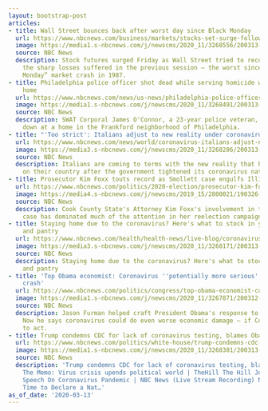 ```yaml
---
layout: bootstrap-post
articles:
- title: Wall Street bounces back after worst day since Black Monday
  url: https://www.nbcnews.com/business/markets/stocks-set-surge-following-worst-day-87-crash-n1157741
  image: https://media1.s-nbcnews.com/j/newscms/2020_11/3268556/200313-nyse-coronavirus-mc-1249_38f19bda3aa63e981131e958fd54e0e4.nbcnews-fp-1200-630.JPG
  source: NBC News
  description: Stock futures surged Friday as Wall Street tried to recoup some of
    the sharp losses suffered in the previous session — the worst since the “Black
    Monday” market crash in 1987.
- title: Philadelphia police officer shot dead while serving homicide warrant at a
    home
  url: https://www.nbcnews.com/news/us-news/philadelphia-police-officer-shot-dead-n1157716
  image: https://media1.s-nbcnews.com/j/newscms/2020_11/3268491/200313-officer-killed-al-0820_d4d9c59640d2b21b6e6499e4c581e29d.nbcnews-fp-1200-630.jpg
  source: NBC News
  description: SWAT Corporal James O'Connor, a 23-year police veteran, was gunned
    down at a home in the Frankford neighborhood of Philadelphia.
- title: "'Too strict': Italians adjust to new reality under coronavirus lockdown"
  url: https://www.nbcnews.com/news/world/coronavirus-italians-adjust-new-reality-under-lockdown-n1157606
  image: https://media3.s-nbcnews.com/j/newscms/2020_11/3268286/200313-spanish-steps-mc-1006_e92585134a2ec379a5b94c9ef9a8faaf.nbcnews-fp-1200-630.JPG
  source: NBC News
  description: Italians are coming to terms with the new reality that has been imposed
    on their country after the government tightened its coronavirus nationwide lockdown.
- title: Prosecutor Kim Foxx touts record as Smollett case engulfs Illinois primary
  url: https://www.nbcnews.com/politics/2020-election/prosecutor-kim-foxx-touts-record-smollett-case-engulfs-illinois-primary-n1157696
  image: https://media4.s-nbcnews.com/j/newscms/2019_15/2800021/190326-kim-foxx-ew-613p_320267a6b315c4fc92122a1e9ff53074.nbcnews-fp-1200-630.jpg
  source: NBC News
  description: Cook County State's Attorney Kim Foxx's involvement in the Smollett
    case has dominated much of the attention in her reelection campaign.
- title: Staying home due to the coronavirus? Here's what to stock in your fridge
    and pantry
  url: https://www.nbcnews.com/health/health-news/live-blog/coronavirus-updates-live-dow-plunges-white-house-grapples-spreading-crisis-n1157551/ncrd1157711
  image: https://media3.s-nbcnews.com/j/newscms/2020_11/3268171/200313-coronavirus-blog-mc-828_22fb564487630c79fafff5776b23a4b4.nbcnews-fp-1200-630.JPG
  source: NBC News
  description: Staying home due to the coronavirus? Here's what to stock in your fridge
    and pantry
- title: 'Top Obama economist: Coronavirus ''potentially more serious'' than 2008
    crash'
  url: https://www.nbcnews.com/politics/congress/top-obama-economist-coronavirus-potentially-more-serious-2008-crash-n1157301
  image: https://media1.s-nbcnews.com/j/newscms/2020_11/3267871/200312-jason-furman-ew-621p_d31448ef4dd48fda445fac7e92c40fca.nbcnews-fp-1200-630.jpg
  source: NBC News
  description: Jason Furman helped craft President Obama's response to the 2008 crash.
    Now he says coronavirus could do even worse economic damage — if Congress fails
    to act.
- title: Trump condemns CDC for lack of coronavirus testing, blames Obama - NBCNews.com
  url: https://www.nbcnews.com/politics/white-house/trump-condemns-cdc-lack-coronavirus-testing-blames-obama-n1157671
  image: https://media1.s-nbcnews.com/j/newscms/2020_11/3268381/200313-cdc-coronavirus-mc-1104_247fcdc3b677dcdfd2c85568fc2ff6ff.nbcnews-fp-1200-630.JPG
  source: NBC News
  description: 'Trump condemns CDC for lack of coronavirus testing, blames Obama NBCNews.com
    The Memo: Virus crisis upends political world | TheHill The Hill Joe Biden Gives
    Speech On Coronavirus Pandemic | NBC News (Live Stream Recording) NBC News It’s
    Time to Declare a Nat…'
as_of_date: '2020-03-13'
---
```


